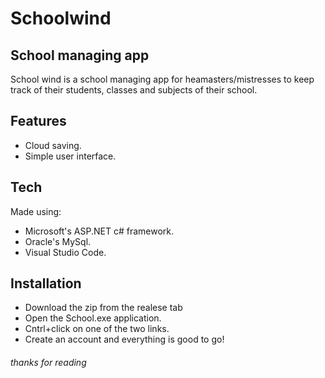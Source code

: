 # **Schoolwind**
## School managing app
School wind is a school managing app for heamasters/mistresses to keep track of their students, classes and subjects of their school.

## Features
- Cloud saving.
- Simple user interface.

## Tech

Made using: 
- Microsoft's ASP.NET c# framework.
- Oracle's MySql.
- Visual Studio Code.

## Installation

- Download the zip from the realese tab
- Open the School.exe application.
- Cntrl+click on one of the two links.
- Create an account and everything is good to go!


###### thanks for reading
